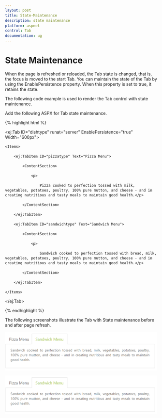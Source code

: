 ```yaml
---
layout: post
title: State-Maintenance
description: state maintenance
platform: aspnet
control: Tab
documentation: ug
---
```


# State Maintenance

When the page is refreshed or reloaded, the Tab state is changed, that is, the focus is moved to the start Tab. You can maintain the state of the Tab by using the EnablePersistence property. When this property is set to true, it retains the state. 

The following code example is used to render the Tab control with state maintenance. 

Add the following ASPX for Tab state maintenance.



{% highlight html %}

<ej:Tab ID="dishtype" runat="server" EnablePersistence="true" Width="600px">

    <Items>

        <ej:TabItem ID="pizzatype" Text="Pizza Menu">

            <ContentSection>

                <p>

                    Pizza cooked to perfection tossed with milk, vegetables, potatoes, poultry, 100% pure mutton, and cheese - and in creating nutritious and tasty meals to maintain good health.</p>

            </ContentSection>

        </ej:TabItem>

        <ej:TabItem ID="sandwichtype" Text="Sandwich Menu">

            <ContentSection>

                <p>

                    Sandwich cooked to perfection tossed with bread, milk, vegetables, potatoes, poultry, 100% pure mutton, and cheese - and in creating nutritious and tasty meals to maintain good health.</p>

            </ContentSection>

        </ej:TabItem>

    </Items>

</ej:Tab>







{% endhighlight %}



The following screenshots illustrate the Tab with State maintenance before and after page refresh.

![](State-Maintenance_images/State-Maintenance_img1.png) 


![](State-Maintenance_images/State-Maintenance_img2.png) 




